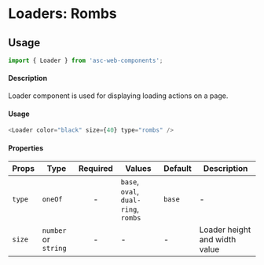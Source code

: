 # Loaders: Rombs

## Usage

```js
import { Loader } from 'asc-web-components';
```

#### Description

Loader component is used for displaying loading actions on a page.

#### Usage

```js
<Loader color="black" size={40} type="rombs" />
```

#### Properties

| Props              | Type     | Required | Values                      | Default   | Description                                                                                                                                      |
| ------------------ | -------- | :------: | --------------------------- | --------- | ------------------------------------------------------------------------------------------------------------------------------------------------ |
| `type`             | `oneOf`  |    -     | `base`, `oval`, `dual-ring`, `rombs` | `base`     | -                                                                     |
| `size`         | `number` or `string`   |    -     | -               | -         | Loader height and width value                                |


